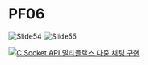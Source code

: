 # PF06
![Slide54](https://user-images.githubusercontent.com/92925909/139174812-d0304330-3be9-48c3-a256-f4f0ae6ae07c.png)
![Slide55](https://user-images.githubusercontent.com/92925909/139174814-a1a12797-880f-460d-968a-3566b479a8b1.png)

[![ C Socket API 멀티플랙스 다중 채팅 구현](https://img.youtube.com/vi/54zMgXy3TAg/0.jpg)](https://youtu.be/54zMgXy3TAg)
